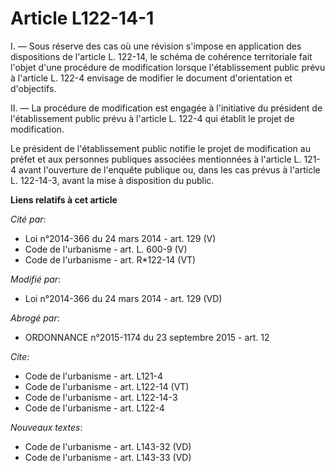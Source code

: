 # Article L122-14-1

I. ― Sous réserve des cas où une révision s'impose en application des dispositions de l'article L. 122-14, le schéma de
cohérence territoriale fait l'objet d'une procédure de modification lorsque l'établissement public prévu à l'article L. 122-4
envisage de modifier le document d'orientation et d'objectifs. 

II. ― La procédure de modification est engagée à l'initiative du président de l'établissement public prévu à l'article L.
122-4 qui établit le projet de modification. 

Le président de l'établissement public notifie le projet de modification au préfet et aux personnes publiques associées
mentionnées à l'article L. 121-4 avant l'ouverture de l'enquête publique ou, dans les cas prévus à l'article L. 122-14-3,
avant la mise à disposition du public.

**Liens relatifs à cet article**

_Cité par_:

  - Loi n°2014-366 du 24 mars 2014 - art. 129 (V)
  - Code de l'urbanisme - art. L. 600-9 (V)
  - Code de l'urbanisme - art. R*122-14 (VT)

_Modifié par_:

  - Loi n°2014-366 du 24 mars 2014 - art. 129 (VD)

_Abrogé par_:

  - ORDONNANCE n°2015-1174 du 23 septembre 2015 - art. 12

_Cite_:

  - Code de l'urbanisme - art. L121-4
  - Code de l'urbanisme - art. L122-14 (VT)
  - Code de l'urbanisme - art. L122-14-3
  - Code de l'urbanisme - art. L122-4

_Nouveaux textes_:

  - Code de l'urbanisme - art. L143-32 (VD)
  - Code de l'urbanisme - art. L143-33 (VD)

